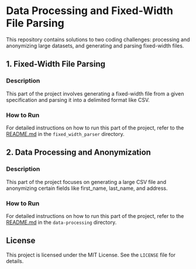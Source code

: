 # Data Processing and Fixed-Width File Parsing

This repository contains solutions to two coding challenges: processing and anonymizing large datasets, and generating and parsing fixed-width files.

## 1. Fixed-Width File Parsing

### Description
This part of the project involves generating a fixed-width file from a given specification and parsing it into a delimited format like CSV.

### How to Run

For detailed instructions on how to run this part of the project, refer to the [README.md](fixed_width_parser/README.md) in the `fixed_width_parser` directory.

## 2. Data Processing and Anonymization

### Description
This part of the project focuses on generating a large CSV file and anonymizing certain fields like first_name, last_name, and address.

### How to Run

For detailed instructions on how to run this part of the project, refer to the [README.md](data-processing/README.md) in the `data-processing` directory.

## License

This project is licensed under the MIT License. See the `LICENSE` file for details.
